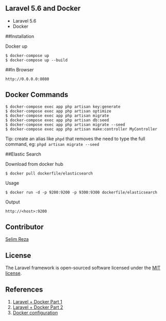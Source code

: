 ## Laravel 5.6 and Docker

* Laravel 5.6
* Docker 

##Installation

Docker up 

    $ docker-compose up 
    $ docker-compose up --build 
    

##In Browser 

    http://0.0.0.0:8080
    
## Docker Commands

    $ docker-compose exec app php artisan key:generate
    $ docker-compose exec app php artisan optimize
    $ docker-compose exec app php artisan migrate
    $ docker-compose exec app php artisan db:seed
    $ docker-compose exec app php artisan migrate --seed
    $ docker-compose exec app php artisan make:controller MyController
    
Tip: create an alias like `phpd` that removes the need to type the full command, eg: `phpd artisan migrate --seed`

##Elastic Search 

Download from docker hub

    $ docker pull dockerfile/elasticsearch
    
Usage

    $ docker run -d -p 9200:9200 -p 9300:9300 dockerfile/elasticsearch
    
Output 

    http://<host>:9200

## Contributor

[Selim Reza](http://www.SelimReza.com) 



## License

The Laravel framework is open-sourced software licensed under the [MIT license](https://opensource.org/licenses/MIT).



## References

1. [Laravel + Docker Part 1](https://medium.com/@shakyShane/laravel-docker-part-1-setup-for-development-e3daaefaf3c)
2. [Laravel + Docker Part 2](https://medium.com/@shakyShane/laravel-docker-part-2-preparing-for-production-9c6a024e9797)
3. [Docker configuration](https://hackernoon.com/stop-deploying-laravel-manually-steal-this-docker-configuration-instead-da9ecf24cd2e)
